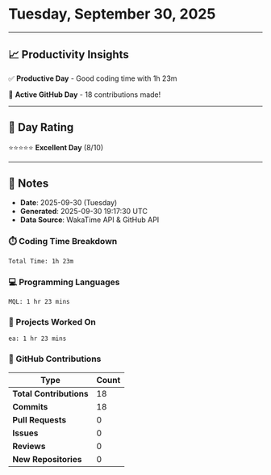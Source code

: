 # Tuesday, September 30, 2025

---

## 📈 Productivity Insights

✅ **Productive Day** - Good coding time with 1h 23m

🚀 **Active GitHub Day** - 18 contributions made!

---

## 🎯 Day Rating

⭐⭐⭐⭐⭐ **Excellent Day** (8/10)

---

## 📝 Notes

- **Date**: 2025-09-30 (Tuesday)
- **Generated**: 2025-09-30 19:17:30 UTC
- **Data Source**: WakaTime API & GitHub API


### ⏱️ Coding Time Breakdown

```
Total Time: 1h 23m
```

### 💻 Programming Languages

```
MQL: 1 hr 23 mins
```

### 📂 Projects Worked On

```
ea: 1 hr 23 mins

```


### 🐙 GitHub Contributions

| Type | Count |
|------|-------|
| **Total Contributions** | 18 |
| **Commits** | 18 |
| **Pull Requests** | 0 |
| **Issues** | 0 |
| **Reviews** | 0 |
| **New Repositories** | 0 |

